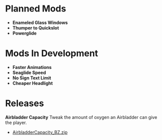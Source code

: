# Planned Mods
- **Enameled Glass Windows**
- **Thumper to Quickslot**
- **Powerglide**


# Mods In Development
- **Faster Animations**
- **Seaglide Speed**
- **No Sign Text Limit**
- **Cheaper Headlight**

# Releases
**Airbladder Capacity**
Tweak the amount of oxygen an Airbladder can give the player.

- [AirbladderCapacity_BZ.zip]()
